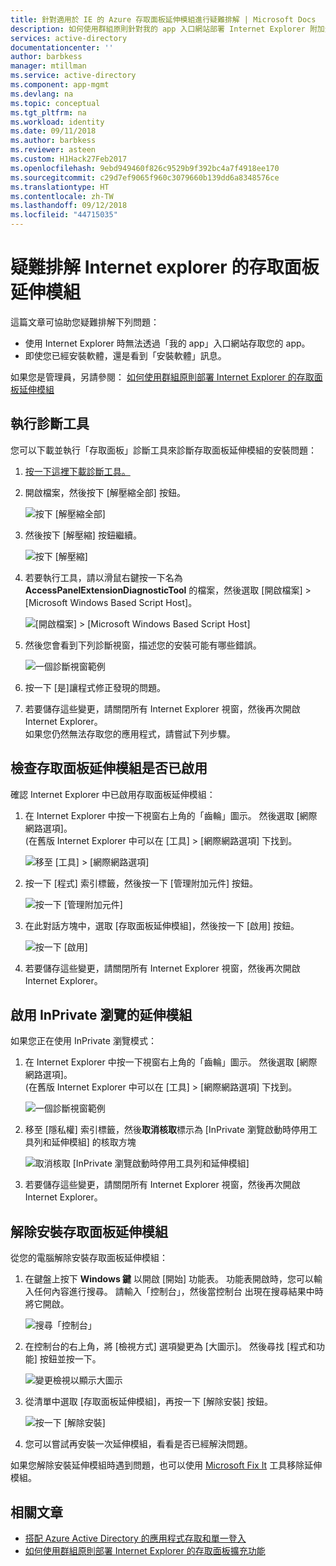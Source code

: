 ```yaml
---
title: 針對適用於 IE 的 Azure 存取面板延伸模組進行疑難排解 | Microsoft Docs
description: 如何使用群組原則針對我的 app 入口網站部署 Internet Explorer 附加元件。
services: active-directory
documentationcenter: ''
author: barbkess
manager: mtillman
ms.service: active-directory
ms.component: app-mgmt
ms.devlang: na
ms.topic: conceptual
ms.tgt_pltfrm: na
ms.workload: identity
ms.date: 09/11/2018
ms.author: barbkess
ms.reviewer: asteen
ms.custom: H1Hack27Feb2017
ms.openlocfilehash: 9ebd949460f826c9529b9f392bc4a7f4918ee170
ms.sourcegitcommit: c29d7ef9065f960c3079660b139dd6a8348576ce
ms.translationtype: HT
ms.contentlocale: zh-TW
ms.lasthandoff: 09/12/2018
ms.locfileid: "44715035"
---
```

# <a name="troubleshooting-the-access-panel-extension-for-internet-explorer"></a>疑難排解 Internet explorer 的存取面板延伸模組
這篇文章可協助您疑難排解下列問題：

* 使用 Internet Explorer 時無法透過「我的 app」入口網站存取您的 app。
* 即使您已經安裝軟體，還是看到「安裝軟體」訊息。

如果您是管理員，另請參閱： [如何使用群組原則部署 Internet Explorer 的存取面板延伸模組](deploy-access-panel-browser-extension.md)

## <a name="run-the-diagnostic-tool"></a>執行診斷工具
您可以下載並執行「存取面板」診斷工具來診斷存取面板延伸模組的安裝問題：

1. [按一下這裡下載診斷工具。](https://account.activedirectory.windowsazure.com/applications/AccessPanelExtensionDiagnosticTool/AccessPanelExtensionDiagnosticTool.zip)
2. 開啟檔案，然後按下 [解壓縮全部]  按鈕。
   
    ![按下 [解壓縮全部]](./media/manage-access-panel-browser-extension/extract1.png)
3. 然後按下 [解壓縮]  按鈕繼續。
   
    ![按下 [解壓縮]](./media/manage-access-panel-browser-extension/extract2.png)
4. 若要執行工具，請以滑鼠右鍵按一下名為 **AccessPanelExtensionDiagnosticTool** 的檔案，然後選取 [開啟檔案] > [Microsoft Windows Based Script Host]。
   
    ![[開啟檔案] > [Microsoft Windows Based Script Host]](./media/manage-access-panel-browser-extension/open_tool.png)
5. 然後您會看到下列診斷視窗，描述您的安裝可能有哪些錯誤。
   
    ![一個診斷視窗範例](./media/manage-access-panel-browser-extension/tool_preview.png)
6. 按一下 [是]讓程式修正發現的問題。
7. 若要儲存這些變更，請關閉所有 Internet Explorer 視窗，然後再次開啟 Internet Explorer。<br />如果您仍然無法存取您的應用程式，請嘗試下列步驟。

## <a name="check-that-the-access-panel-extension-is-enabled"></a>檢查存取面板延伸模組是否已啟用
確認 Internet Explorer 中已啟用存取面板延伸模組：

1. 在 Internet Explorer 中按一下視窗右上角的「齒輪」圖示。 然後選取 [網際網路選項]。<br />(在舊版 Internet Explorer 中可以在 [工具] > [網際網路選項] 下找到。
   
    ![移至 [工具] > [網際網路選項]](./media/manage-access-panel-browser-extension/internetoptions.png)
2. 按一下 [程式] 索引標籤，然後按一下 [管理附加元件] 按鈕。
   
    ![按一下 [管理附加元件]](./media/manage-access-panel-browser-extension/internetoptions_programs.png)
3. 在此對話方塊中，選取 [存取面板延伸模組]，然後按一下 [啟用] 按鈕。
   
    ![按一下 [啟用]](./media/manage-access-panel-browser-extension/enableaddon.png)
4. 若要儲存這些變更，請關閉所有 Internet Explorer 視窗，然後再次開啟 Internet Explorer。

## <a name="enable-extensions-for-inprivate-browsing"></a>啟用 InPrivate 瀏覽的延伸模組
如果您正在使用 InPrivate 瀏覽模式：

1. 在 Internet Explorer 中按一下視窗右上角的「齒輪」圖示。 然後選取 [網際網路選項]。<br />(在舊版 Internet Explorer 中可以在 [工具] > [網際網路選項] 下找到。
   
    ![一個診斷視窗範例](./media/manage-access-panel-browser-extension/inprivateoptions.png)
2. 移至 [隱私權] 索引標籤，然後**取消核取**標示為 [InPrivate 瀏覽啟動時停用工具列和延伸模組] 的核取方塊</p>
   
    ![取消核取 [InPrivate 瀏覽啟動時停用工具列和延伸模組]](./media/manage-access-panel-browser-extension/enabletoolbars.png)
3. 若要儲存這些變更，請關閉所有 Internet Explorer 視窗，然後再次開啟 Internet Explorer。

## <a name="uninstall-the-access-panel-extension"></a>解除安裝存取面板延伸模組
從您的電腦解除安裝存取面板延伸模組：

1. 在鍵盤上按下 **Windows 鍵** 以開啟 [開始] 功能表。 功能表開啟時，您可以輸入任何內容進行搜尋。 請輸入「控制台」，然後當控制台  出現在搜尋結果中時將它開啟。
   
    ![搜尋「控制台」](./media/manage-access-panel-browser-extension/search_sm.png)
2. 在控制台的右上角，將 [檢視方式] 選項變更為 [大圖示]。 然後尋找 [程式和功能] 按鈕並按一下。
   
    ![變更檢視以顯示大圖示](./media/manage-access-panel-browser-extension/control_panel.png)
3. 從清單中選取 [存取面板延伸模組]，再按一下 [解除安裝] 按鈕。
   
    ![按一下 [解除安裝]](./media/manage-access-panel-browser-extension/uninstall.png)
4. 您可以嘗試再安裝一次延伸模組，看看是否已經解決問題。

如果您解除安裝延伸模組時遇到問題，也可以使用 [Microsoft Fix It](https://go.microsoft.com/?linkid=9779673) 工具移除延伸模組。

## <a name="related-articles"></a>相關文章
* [搭配 Azure Active Directory 的應用程式存取和單一登入](what-is-single-sign-on.md)
* [如何使用群組原則部署 Internet Explorer 的存取面板擴充功能](deploy-access-panel-browser-extension.md)


